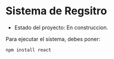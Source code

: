 <h1> Sistema de Regsitro</h1>

- Estado del proyecto: En construccion.

Para ejecutar el sistema, debes poner:

```npm install react```
